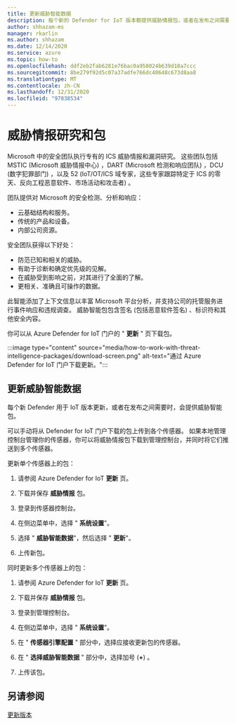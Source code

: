 ```yaml
---
title: 更新威胁智能数据
description: 每个新的 Defender for IoT 版本都提供威胁情报包，或者在发布之间需要。
author: shhazam-ms
manager: rkarlin
ms.author: shhazam
ms.date: 12/14/2020
ms.service: azure
ms.topic: how-to
ms.openlocfilehash: ddf2eb2fab6281e76bac0a958024b639d18a7ccc
ms.sourcegitcommit: 8be279f92d5c07a37adfe766dc40648c673d8aa8
ms.translationtype: MT
ms.contentlocale: zh-CN
ms.lasthandoff: 12/31/2020
ms.locfileid: "97838534"
---
```

# <a name="threat-intelligence-research-and-packages"></a>威胁情报研究和包

Microsoft 中的安全团队执行专有的 ICS 威胁情报和漏洞研究。 这些团队包括 MSTIC (Microsoft 威胁情报中心) ，DART (Microsoft 检测和响应团队) ，DCU (数字犯罪部门) ，以及 52 (IoT/OT/ICS 域专家，这些专家跟踪特定于 ICS 的零天、反向工程恶意软件、市场活动和攻击者) 。

团队提供对 Microsoft 的安全检测、分析和响应：

- 云基础结构和服务。
- 传统的产品和设备。
- 内部公司资源。

安全团队获得以下好处：

- 防范已知和相关的威胁。
- 有助于诊断和确定优先级的见解。
- 在威胁受到影响之前，对其进行了全面的了解。
- 更相关、准确且可操作的数据。

此智能添加了上下文信息以丰富 Microsoft 平台分析，并支持公司的托管服务进行事件响应和违规调查。 威胁智能包包含签名 (包括恶意软件签名) 、标识符和其他安全内容。

你可以从 Azure Defender for IoT 门户的 " **更新** " 页下载包。

:::image type="content" source="media/how-to-work-with-threat-intelligence-packages/download-screen.png" alt-text="通过 Azure Defender for IoT 门户下载更新。":::

## <a name="update-threat-intelligence-data"></a>更新威胁智能数据

每个新 Defender 用于 IoT 版本更新，或者在发布之间需要时，会提供威胁智能包。

可以手动将从 Defender for IoT 门户下载的包上传到各个传感器。 如果本地管理控制台管理你的传感器，你可以将威胁情报包下载到管理控制台，并同时将它们推送到多个传感器。

更新单个传感器上的包：

1. 请参阅 Azure Defender for IoT **更新** 页。

2. 下载并保存 **威胁情报** 包。

3. 登录到传感器控制台。

4. 在侧边菜单中，选择 " **系统设置**"。

5. 选择 " **威胁智能数据**"，然后选择 " **更新**"。

6. 上传新包。

同时更新多个传感器上的包：

1. 请参阅 Azure Defender for IoT **更新** 页。

2. 下载并保存 **威胁情报** 包。

3. 登录到管理控制台。

4. 在侧边菜单中，选择 " **系统设置**"。

5. 在 " **传感器引擎配置** " 部分中，选择应接收更新包的传感器。  

6. 在 " **选择威胁智能数据** " 部分中，选择加号 (**+**) 。

7. 上传该包。

## <a name="see-also"></a>另请参阅

[更新版本](how-to-manage-sensors-from-the-on-premises-management-console.md#update-versions)

